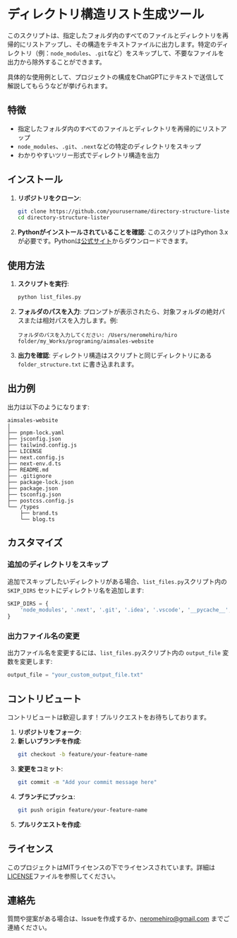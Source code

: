 # ディレクトリ構造リスト生成ツール

このスクリプトは、指定したフォルダ内のすべてのファイルとディレクトリを再帰的にリストアップし、その構造をテキストファイルに出力します。特定のディレクトリ（例：`node_modules`、`.git`など）をスキップして、不要なファイルを出力から除外することができます。

具体的な使用例として、プロジェクトの構成をChatGPTにテキストで送信して解説してもらうなどが挙げられます。

## 特徴

- 指定したフォルダ内のすべてのファイルとディレクトリを再帰的にリストアップ
- `node_modules`、`.git`、`.next`などの特定のディレクトリをスキップ
- わかりやすいツリー形式でディレクトリ構造を出力

## インストール

1. **リポジトリをクローン**:
    ```bash
    git clone https://github.com/yourusername/directory-structure-lister.git
    cd directory-structure-lister
    ```

2. **Pythonがインストールされていることを確認**:
    このスクリプトはPython 3.xが必要です。Pythonは[公式サイト](https://www.python.org/downloads/)からダウンロードできます。

## 使用方法

1. **スクリプトを実行**:
    ```bash
    python list_files.py
    ```

2. **フォルダのパスを入力**:
    プロンプトが表示されたら、対象フォルダの絶対パスまたは相対パスを入力します。例:
    ```plaintext
    フォルダのパスを入力してください: /Users/neromehiro/hiro folder/my_Works/programing/aimsales-website
    ```

3. **出力を確認**:
    ディレクトリ構造はスクリプトと同じディレクトリにある `folder_structure.txt` に書き込まれます。

## 出力例

出力は以下のようになります:

```plaintext
aimsales-website
│
├── pnpm-lock.yaml
├── jsconfig.json
├── tailwind.config.js
├── LICENSE
├── next.config.js
├── next-env.d.ts
├── README.md
├── .gitignore
├── package-lock.json
├── package.json
├── tsconfig.json
├── postcss.config.js
└── /types
    ├── brand.ts
    └── blog.ts
```

## カスタマイズ

### 追加のディレクトリをスキップ

追加でスキップしたいディレクトリがある場合、`list_files.py`スクリプト内の `SKIP_DIRS` セットにディレクトリ名を追加します:

```python
SKIP_DIRS = {
    'node_modules', '.next', '.git', '.idea', '.vscode', '__pycache__', 'dist', 'build', 'coverage', 'logs', 'new_skip_directory'
}
```

### 出力ファイル名の変更

出力ファイル名を変更するには、`list_files.py`スクリプト内の `output_file` 変数を変更します:

```python
output_file = "your_custom_output_file.txt"
```

## コントリビュート

コントリビュートは歓迎します！プルリクエストをお待ちしております。

1. **リポジトリをフォーク**:
2. **新しいブランチを作成**:
    ```bash
    git checkout -b feature/your-feature-name
    ```
3. **変更をコミット**:
    ```bash
    git commit -m "Add your commit message here"
    ```
4. **ブランチにプッシュ**:
    ```bash
    git push origin feature/your-feature-name
    ```
5. **プルリクエストを作成**:

## ライセンス

このプロジェクトはMITライセンスの下でライセンスされています。詳細は[LICENSE](LICENSE)ファイルを参照してください。

## 連絡先

質問や提案がある場合は、Issueを作成するか、[neromehiro@gmail.com](mailto:neromehiro@gmail.com) までご連絡ください。
